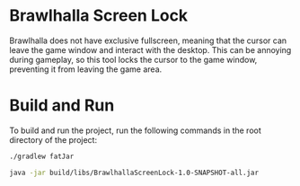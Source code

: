 # Brawlhalla Screen Lock

Brawlhalla does not have exclusive fullscreen, meaning that the cursor can leave the game window and
interact with the desktop. This can be annoying during gameplay, so this tool locks the cursor
to the game window, preventing it from leaving the game area.

# Build and Run

To build and run the project, run the following commands in the root directory of the project:

```bash
./gradlew fatJar

java -jar build/libs/BrawlhallaScreenLock-1.0-SNAPSHOT-all.jar
```
